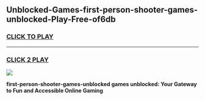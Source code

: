 
## Unblocked-Games-first-person-shooter-games-unblocked-Play-Free-of6db
<h3>
<a href="https://premium76.site?title=first-person-shooter-games-unblocked&ref=17A">CLICK TO PLAY</a></h3>
<hr>

<h3>
<a href="https://premium76.site?title=first-person-shooter-games-unblocked&ref=17A">CLICK 2 PLAY</a>
  
</h3>

<a href="https://premium76.site?title=first-person-shooter-games-unblocked&ref=17A"><img src="https://clearcache.store/games.png"></a>


**first-person-shooter-games-unblocked games unblocked: Your Gateway to Fun and Accessible Online Gaming**
